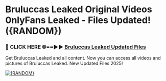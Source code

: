 # Bruluccas Leaked Original Videos 0nlyFans Leaked - Files Updated! ({RANDOM})

<h3>🔴 CLICK HERE 🌐==►► <a href="https://betterlinks.top/A2PfLJ" rel="nofollow">Bruluccas Leaked Updated Files</a></h3>

Get Bruluccas Leaked and all content. Now you can access all videos and pictures of Bruluccas Leaked. New Updated Files 2025!

[![{RANDOM}](https://i.imgur.com/ppqm5kG.gif)](https://betterlinks.top/A2PfLJ)